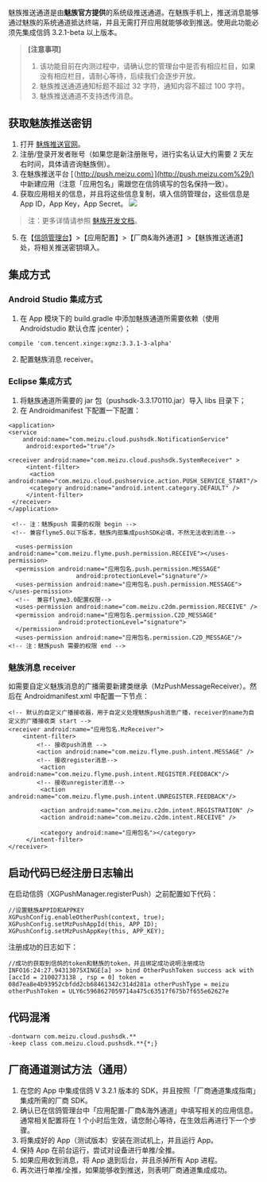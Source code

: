 魅族推送通道是由**魅族官方提供**的系统级推送通道。在魅族手机上，推送消息能够通过魅族的系统通道抵达终端，并且无需打开应用就能够收到推送。使用此功能必须先集成信鸽 3.2.1-beta 以上版本。

>**[注意事项]**
>1. 该功能目前在内测过程中，请确认您的管理台中是否有相应栏目，如果没有相应栏目，请耐心等待，后续我们会逐步开放。
>2. 魅族推送通道通知标题不超过 32 字符，通知内容不超过 100 字符。
>3. 魅族推送通道不支持透传消息。

## 获取魅族推送密钥
1. 打开 [魅族推送官网](https://open.flyme.cn/open-web/views/push.html)。
2. 注册/登录开发者账号（如果您是新注册账号，进行实名认证大约需要 2 天左右时间，具体请咨询魅族侧）。
3. 在魅族推送平台 [（http://push.meizu.com）](http://push.meizu.com%29/) 中新建应用（注意「应用包名」需跟您在信鸽填写的包名保持一致）。
4. 获取应用相关的信息，并且将这些信息复制，填入信鸽管理台，这些信息是 App ID，App Key，App Secret。
![](//mc.qcloudimg.com/static/img/92ea5d33a94ca749b5046c6efe427458/image.png)
>注：更多详情请参照 [魅族开发文档](http://open.res.flyme.cn/fileserver/upload/file/201709/a271468fe23b47408fc2ec1e282f851f.pdf)。

5. 在【[信鸽管理台](超链待补)】>【应用配置】>【厂商&海外通道】>【魅族推送通道】处，将相关推送密钥填入。

## 集成方式
### Android Studio 集成方式
1. 在 App 模块下的 build.gradle 中添加魅族通道所需要依赖（使用 Androidstudio 默认仓库 jcenter）；
```
compile 'com.tencent.xinge:xgmz:3.3.1-3-alpha'
```
2. 配置魅族消息 receiver。


### Eclipse 集成方式
1. 将魅族通道所需要的 jar 包（pushsdk-3.3.170110.jar）导入 libs 目录下；
2. 在 Androidmanifest 下配置一下配置：
```
<application>
<service
    android:name="com.meizu.cloud.pushsdk.NotificationService"
     android:exported="true"/>

<receiver android:name="com.meizu.cloud.pushsdk.SystemReceiver" >
     <intent-filter>
      <action android:name="com.meizu.cloud.pushservice.action.PUSH_SERVICE_START"/>
      <category android:name="android.intent.category.DEFAULT" />
     </intent-filter>
 </receiver>
</application>

 <!-- 注：魅族push 需要的权限 begin -->
 <!-- 兼容flyme5.0以下版本，魅族内部集成pushSDK必填，不然无法收到消息-->

  <uses-permission android:name="com.meizu.flyme.push.permission.RECEIVE"></uses-permission>
  <permission android:name="应用包名.push.permission.MESSAGE" 
                   android:protectionLevel="signature"/>
  <uses-permission android:name="应用包名.push.permission.MESSAGE"></uses-permission>
  <!--  兼容flyme3.0配置权限-->
  <uses-permission android:name="com.meizu.c2dm.permission.RECEIVE" />
  <permission android:name="应用包名.permission.C2D_MESSAGE"
              android:protectionLevel="signature">
  </permission>
  <uses-permission android:name="应用包名.permission.C2D_MESSAGE"/>
<!-- 注：魅族push 需要的权限 end -->
```

### 魅族消息 receiver
如需要自定义魅族消息的广播需要新建类继承（MzPushMessageReceiver）。然后在 Androidmanifest.xml 中配置一下节点：
```
<!-- 默认的自定义广播接收器，用于自定义处理魅族push消息广播，receiver的name为自定义的广播接收类 start -->
<receiver android:name="应用包名.MzReceiver">
    <intent-filter>
        <!-- 接收push消息 -->
        <action android:name="com.meizu.flyme.push.intent.MESSAGE" />
        <!-- 接收register消息-->
         <action android:name="com.meizu.flyme.push.intent.REGISTER.FEEDBACK"/>
        <!-- 接收unregister消息-->
         <action android:name="com.meizu.flyme.push.intent.UNREGISTER.FEEDBACK"/>

         <action android:name="com.meizu.c2dm.intent.REGISTRATION" />
         <action android:name="com.meizu.c2dm.intent.RECEIVE" />

         <category android:name="应用包名"></category>
     </intent-filter>
</receiver>
```
## 启动代码已经注册日志输出
在启动信鸽（XGPushManager.registerPush）之前配置如下代码：
```
//设置魅族APPID和APPKEY
XGPushConfig.enableOtherPush(context, true);
XGPushConfig.setMzPushAppId(this, APP_ID);
XGPushConfig.setMzPushAppKey(this, APP_KEY);
```
注册成功的日志如下：
```
//成功的获取到信鸽的token和魅族的token，并且绑定成功说明注册成功
INFO16:24:27.94313075XINGE[a] >> bind OtherPushToken success ack with [accId = 2100273138 , rsp = 0] token = 08d7ea8e4b93952cbfdd2cb68461342c314d281a otherPushType = meizu otherPushToken = ULY6c5968627059714a475c63517f675b7f655e62627e
```
## 代码混淆
```
-dontwarn com.meizu.cloud.pushsdk.**
-keep class com.meizu.cloud.pushsdk.**{*;}
```
## 厂商通道测试方法（通用）
1. 在您的 App 中集成信鸽 V 3.2.1 版本的 SDK，并且按照「厂商通道集成指南」集成所需的厂商 SDK。
2. 确认已在信鸽管理台中「应用配置-厂商&海外通道」中填写相关的应用信息。通常相关配置将在 1 个小时后生效，请您耐心等待，在生效后再进行下一个步骤。
3. 将集成好的 App（测试版本）安装在测试机上，并且运行 App。
4. 保持 App 在前台运行，尝试对设备进行单推/全推。
5. 如果应用收到消息，将 App 退到后台，并且杀掉所有 App 进程。
6. 再次进行单推/全推，如果能够收到推送，则表明厂商通道集成成功。
